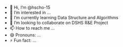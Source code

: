 - 👋 Hi, I’m @hscho-15
- 👀 I’m interested in ...
- 🌱 I’m currently learning Data Structure and Algorithms
- 💞️ I’m looking to collaborate on DSHS R&E Project
- 📫 How to reach me ...
- 😄 Pronouns: ...
- ⚡ Fun fact: ...

<!---
hscho-15/hscho-15 is a ✨ special ✨ repository because its `README.md` (this file) appears on your GitHub profile.
You can click the Preview link to take a look at your changes.
--->
